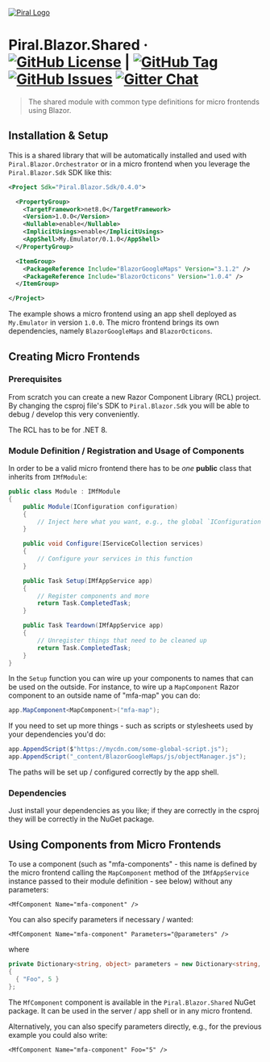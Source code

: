 [![Piral Logo](https://github.com/smapiot/piral/raw/main/docs/assets/logo.png)](https://piral.io)

# Piral.Blazor.Shared &middot; [![GitHub License](https://img.shields.io/badge/license-MIT-blue.svg)](https://github.com/smapiot/Piral.Blazor.Server/blob/main/LICENSE) | [![GitHub Tag](https://img.shields.io/github/tag/smapiot/Piral.Blazor.Server.svg)](https://github.com/smapiot/Piral.Blazor.Server/releases) [![GitHub Issues](https://img.shields.io/github/issues/smapiot/Piral.Blazor.Server.svg)](https://github.com/smapiot/Piral.Server.Blazor/issues) [![Gitter Chat](https://badges.gitter.im/gitterHQ/gitter.png)](https://matrix.to/#/#piral-io_blazor:gitter.im)

> The shared module with common type definitions for micro frontends using Blazor.

## Installation & Setup

This is a shared library that will be automatically installed and used with `Piral.Blazor.Orchestrator` or in a micro frontend when you leverage the `Piral.Blazor.Sdk` SDK like this:

```xml
<Project Sdk="Piral.Blazor.Sdk/0.4.0">

  <PropertyGroup>
    <TargetFramework>net8.0</TargetFramework>
    <Version>1.0.0</Version>
    <Nullable>enable</Nullable>
    <ImplicitUsings>enable</ImplicitUsings>
    <AppShell>My.Emulator/0.1.0</AppShell>
  </PropertyGroup>

  <ItemGroup>
    <PackageReference Include="BlazorGoogleMaps" Version="3.1.2" />
    <PackageReference Include="BlazorOcticons" Version="1.0.4" />
  </ItemGroup>

</Project>
```

The example shows a micro frontend using an app shell deployed as `My.Emulator` in version `1.0.0`. The micro frontend brings its own dependencies, namely `BlazorGoogleMaps` and `BlazorOcticons`.

## Creating Micro Frontends

### Prerequisites

From scratch you can create a new Razor Component Library (RCL) project. By changing the csproj file's SDK to `Piral.Blazor.Sdk` you will be able to debug / develop this very conveniently.

The RCL has to be for .NET 8.

### Module Definition / Registration and Usage of Components

In order to be a valid micro frontend there has to be *one* **public** class that inherits from `IMfModule`:

```cs
public class Module : IMfModule
{
    public Module(IConfiguration configuration)
    {
        // Inject here what you want, e.g., the global `IConfiguration`.
    }

    public void Configure(IServiceCollection services)
    {
        // Configure your services in this function
    }

    public Task Setup(IMfAppService app)
    {
        // Register components and more
        return Task.CompletedTask;
    }

    public Task Teardown(IMfAppService app)
    {
        // Unregister things that need to be cleaned up
        return Task.CompletedTask;
    }
}
```

In the `Setup` function you can wire up your components to names that can be used on the outside. For instance, to wire up a `MapComponent` Razor component to an outside name of "mfa-map" you can do:

```cs
app.MapComponent<MapComponent>("mfa-map");
```

If you need to set up more things - such as scripts or stylesheets used by your dependencies you'd do:

```cs
app.AppendScript($"https://mycdn.com/some-global-script.js");
app.AppendScript("_content/BlazorGoogleMaps/js/objectManager.js");
```

The paths will be set up / configured correctly by the app shell.

### Dependencies

Just install your dependencies as you like; if they are correctly in the csproj they will be correctly in the NuGet package.

## Using Components from Micro Frontends

To use a component (such as "mfa-components" - this name is defined by the micro frontend calling the `MapComponent` method of the `IMfAppService` instance passed to their module definition - see below) without any parameters:

```razor
<MfComponent Name="mfa-component" />
```

You can also specify parameters if necessary / wanted:

```razor
<MfComponent Name="mfa-component" Parameters="@parameters" />
```

where

```cs
private Dictionary<string, object> parameters = new Dictionary<string, object>
{
  { "Foo", 5 }
};
```

The `MfComponent` component is available in the `Piral.Blazor.Shared` NuGet package. It can be used in the server / app shell or in any micro frontend.

Alternatively, you can also specify parameters directly, e.g., for the previous example you could also write:

```razor
<MfComponent Name="mfa-component" Foo="5" />
```
